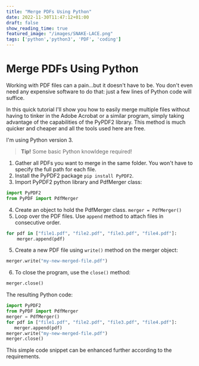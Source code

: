 ```yaml
---
title: "Merge PDFs Using Python"
date: 2022-11-30T11:47:12+01:00
draft: false
show_reading_time: true
featured_image: "/images/SNAKE-LACE.png"
tags: ['python','python3', 'PDF', 'coding']
---
```


# Merge PDFs Using Python

Working with PDF files can a pain...but it doesn't have to be. 
You don't even need any expensive software to do that: just a few lines of Python code will suffice.

In this quick tutorial I'll show you how to easily merge multiple files without having to tinker in the Adobe Acrobat or a similar program, simply taking advantage of the capabilities of the PyPDF2 library.
This method is much quicker and cheaper and all the tools used here are free. 

I'm using Python version 3. 

> **Tip!** Some basic Python knowldege required!


1. Gather all PDFs you want to merge in the same folder.
    You won't have to specify the full path for each file.
2. Install the PyPDF2 package `pip install PyPDF2`.
3.  Import PyPDF2 python library and PdfMerger class:
```python 
import PyPDF2
from PyPDF import PdfMerger
```
4. Create an object to hold the PdfMerger class.
`merger = PdfMerger()`
4. Loop over the PDF files. Use `append` method to attach files in consecutive order.
```python
for pdf in ["file1.pdf", "file2.pdf", "file3.pdf", "file4.pdf"]:
    merger.append(pdf)
```
5. Create a new PDF file using `write()` method on the merger object:
```python
merger.write("my-new-merged-file.pdf")
```
6. To close the program, use the `close()` method:
```python
merger.close()
```

The resulting Python code:

 ```python
import PyPDF2
from PyPDF import PdfMerger
merger = PdfMerger()
for pdf in ["file1.pdf", "file2.pdf", "file3.pdf", "file4.pdf"]:
    merger.append(pdf)
merger.write("my-new-merged-file.pdf")
merger.close()
 ```

This simple code snippet can be enhanced further according to the requirements.
